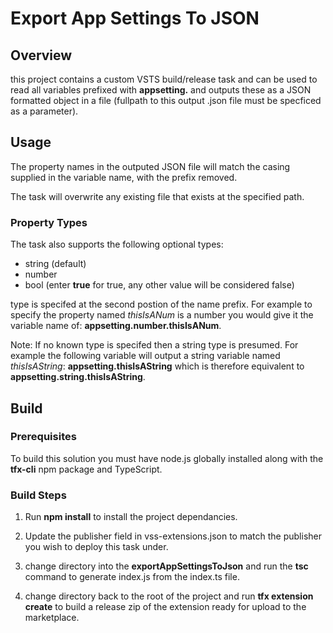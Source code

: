 # Export App Settings To JSON

## Overview

this project contains a custom VSTS build/release task and can be used to read all variables prefixed with **appsetting.** and outputs these as a JSON formatted object in a file (fullpath to this output .json file must be specficed as a parameter).

## Usage

The property names in the outputed JSON file will match the casing supplied in the variable name, with the prefix removed.

The task will overwrite any existing file that exists at the specified path.

### Property Types

The task also supports the following optional types:

* string (default)
* number
* bool (enter **true** for true, any other value will be considered false)

type is specifed at the second postion of the name prefix. For example to specify the property named *thisIsANum* is a number you would give it the variable name of:
**appsetting.number.thisIsANum**.

Note: If no known type is specifed then a string type is presumed. For example the following variable will output a string variable named *thisIsAString*: **appsetting.thisIsAString** which is therefore equivalent to **appsetting.string.thisIsAString**.

## Build

### Prerequisites

 To build this solution you must have node.js globally installed along with the **tfx-cli** npm package and TypeScript.

### Build Steps

 1. Run **npm install** to install the project dependancies.

 2. Update the publisher field in vss-extensions.json to match the publisher you wish to deploy this task under.

 3. change directory into the **exportAppSettingsToJson** and run the **tsc** command to generate index.js from the index.ts file.

 4. change directory back to the root of the project and run **tfx extension create** to build a release zip of the extension ready for upload to the marketplace.
